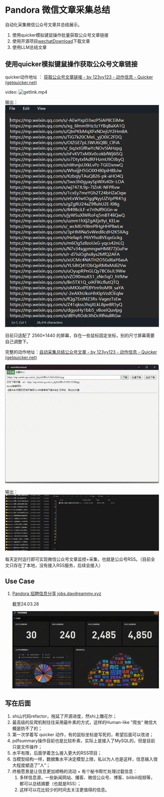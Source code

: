 # Pandora 微信文章采集总结

自动化采集微信公众号文章并总结展示。

1. 使用quicker模拟键鼠操作批量获取公众号文章链接
2. 使用开源项目[wechatDownload](https://github.com/xiaoguyu/wechatDownload)下载文章
3. 使用LLM总结文章

## 使用quicker模拟键鼠操作获取公众号文章链接

quicker动作地址 ： [获取公众号文章链接 - by 123yy123 - 动作信息 - Quicker (getquicker.net)](https://getquicker.net/Sharedaction?code=804e8748-a95d-43bd-402d-08dc41766143)

video:
![getlink.mp4](README.assets/getlink.gif)

输出：
![links.txt](README.assets/links.png)

目前只适配了 2560×1440 的屏幕，存在一些鼠标固定坐标，别的尺寸屏幕需要自己调整下。

完整的动作地址：[自动采集总结公众号文章 - by 123yy123 - 动作信息 - Quicker (getquicker.net)](https://getquicker.net/Sharedaction?code=a5ed830b-e2fa-444a-402e-08dc41766143)

![getarticle.gif](README.assets/getarticle.gif)

输出：
![airtle_files](README.assets/airtle_files.png)

每天定时运行即可实现微信公众号文章监控+采集，也就是公众号RSS。（目前全文只存在了本地，没有接入RSS服务，后续会接入）

## Use Case

1. [Pandora 招聘信息分享 jobs.daydreammy.xyz](https://jobs.daydreammy.xyz)

   截至24.03.28

   ![image-20240328011512812](README.assets/image-20240328011512812-17115597165961.png)

## 写在后面

1. shi山代码refactor，拖延了开源进度，然shi上雕花尔；
2. 最高级的反爬机制往往采用最朴素的方式，这样的Human-like ”爬虫“ 微信大概是防不了的；
3. 第一次学着写 quicker 动作，有的鼠标坐标是写死的，希望后面可以改进；
4. pdfsummary操作目前也是比较朴素，实际上是接入了MySQL的，但是目前只是文件操作；
5. 水平有限，后面学着怎么接入更大的RSS项目；
6. 当模型结构一样，数据集水平决定模型上限，私以为人也是这样，信息输入很大程度塑造了”人“；
7. 终极愿景是让信息更加顺畅的流动 + 有个秘书帮忙处理过载信息：
   1. 多样信息源，一些新闻网站、播客、微信公众号、博客、bilibili视频等，都可以总结摘要（也就是RSS）；
   2. 这样可以花比较少的时间去关注更值得的信息。